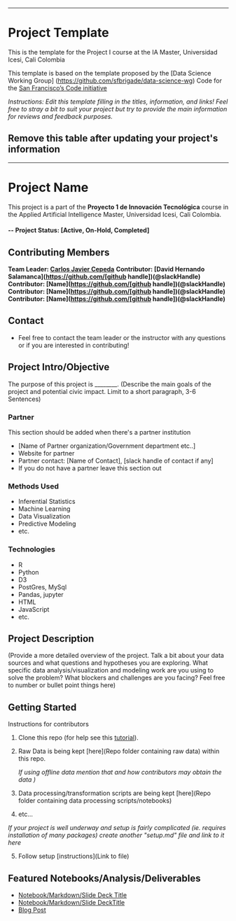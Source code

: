 ____________________________________________________________________________________


# Project Template
This is the template for the Project I course at the IA Master, Universidad Icesi, Cali Colombia

This template is based on the template proposed by the [Data Science Working Group] (https://github.com/sfbrigade/data-science-wg) Code for the [San Francisco’s Code initiative](https://github.com/sfbrigade/data-science-wg) 

*Instructions: Edit this template filling in the titles, information, and links! Feel free to stray a bit to suit your project but try to provide the main information for reviews and feedback purposes.*
## Remove this table after updating your project's information
____________________________________________________________________________________

# Project Name
This project is a part of the  **Proyecto 1 de Innovación Tecnológica** course in the Applied Artificial Intelligence Master, Universidad Icesi, Cali Colombia. 

#### -- Project Status: [Active, On-Hold, Completed]

## Contributing Members

**Team Leader: [Carlos Javier Cepeda](https://github.com/jhavierc)**
**Contributor: [David Hernando Salamanca](https://github.com/[github handle])(@slackHandle)**
**Contributor: [Name](https://github.com/[github handle])(@slackHandle)**
**Contributor: [Name](https://github.com/[github handle])(@slackHandle)**
**Contributor: [Name](https://github.com/[github handle])(@slackHandle)**


## Contact
* Feel free to contact the team leader or the instructor with any questions or if you are interested in contributing!


## Project Intro/Objective
The purpose of this project is ________. (Describe the main goals of the project and potential civic impact. Limit to a short paragraph, 3-6 Sentences)

### Partner
This section should be added when there's a partner institution 
* [Name of Partner organization/Government department etc..]
* Website for partner
* Partner contact: [Name of Contact], [slack handle of contact if any]
* If you do not have a partner leave this section out

### Methods Used
* Inferential Statistics
* Machine Learning
* Data Visualization
* Predictive Modeling
* etc.

### Technologies
* R 
* Python
* D3
* PostGres, MySql
* Pandas, jupyter
* HTML
* JavaScript
* etc. 

## Project Description
(Provide a more detailed overview of the project.  Talk a bit about your data sources and what questions and hypotheses you are exploring. What specific data analysis/visualization and modeling work are you using to solve the problem? What blockers and challenges are you facing?  Feel free to number or bullet point things here)

## Getting Started
Instructions for contributors
1. Clone this repo (for help see this [tutorial](https://help.github.com/articles/cloning-a-repository/)).
2. Raw Data is being kept [here](Repo folder containing raw data) within this repo.

    *If using offline data mention that and how contributors may obtain the data )*
    
3. Data processing/transformation scripts are being kept [here](Repo folder containing data processing scripts/notebooks)
4. etc...

*If your project is well underway and setup is fairly complicated (ie. requires installation of many packages) create another "setup.md" file and link to it here*  

5. Follow setup [instructions](Link to file)

## Featured Notebooks/Analysis/Deliverables
* [Notebook/Markdown/Slide Deck Title](link)
* [Notebook/Markdown/Slide DeckTitle](link)
* [Blog Post](link)


